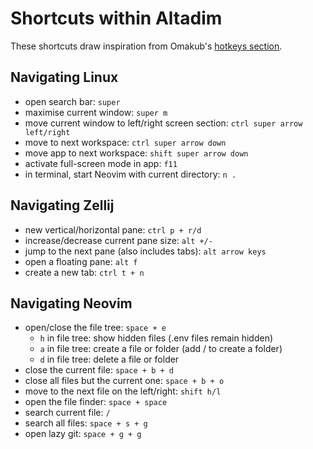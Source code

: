 # Shortcuts within Altadim

These shortcuts draw inspiration from Omakub's
[hotkeys section](https://manual.omakub.org/1/read/29/hotkeys).

## Navigating Linux

- open search bar: `super`
- maximise current window: `super m`
- move current window to left/right screen section: `ctrl super arrow left/right`
- move to next workspace: `ctrl super arrow down`
- move app to next workspace: `shift super arrow down`
- activate full-screen mode in app: `f11`
- in terminal, start Neovim with current directory: `n .`

## Navigating Zellij

- new vertical/horizontal pane: `ctrl p + r/d`
- increase/decrease current pane size: `alt +/-`
- jump to the next pane (also includes tabs): `alt arrow keys`
- open a floating pane: `alt f`
- create a new tab: `ctrl t + n`

## Navigating Neovim

- open/close the file tree: `space + e`
  - `h` in file tree: show hidden files (.env files remain hidden)
  - `a` in file tree: create a file or folder (add / to create a folder)
  - `d` in file tree: delete a file or folder
- close the current file: `space + b + d`
- close all files but the current one: `space + b + o`
- move to the next file on the left/right: `shift h/l`
- open the file finder: `space + space`
- search current file: `/`
- search all files: `space + s + g`
- open lazy git: `space + g + g`
